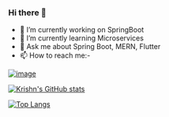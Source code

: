### Hi there 👋

- 🔭 I’m currently working on SpringBoot
- 🌱 I’m currently learning Microservices
- 💬 Ask me about Spring Boot, MERN, Flutter
- 📫 How to reach me:-

[![image](https://img.shields.io/badge/LinkedIn-0077B5?style=for-the-badge&logo=linkedin&logoColor=white)](https://www.linkedin.com/in/krishn157/)


[![Krishn's GitHub stats](https://github-readme-stats.vercel.app/api?username=krishn157&show_icons=true&theme=radical)](https://github.com/krishn157/github-readme-stats)


[![Top Langs](https://github-readme-stats.vercel.app/api/top-langs/?username=krishn157&show_icons=true&theme=radical)](https://github.com/krishn157/github-readme-stats)
